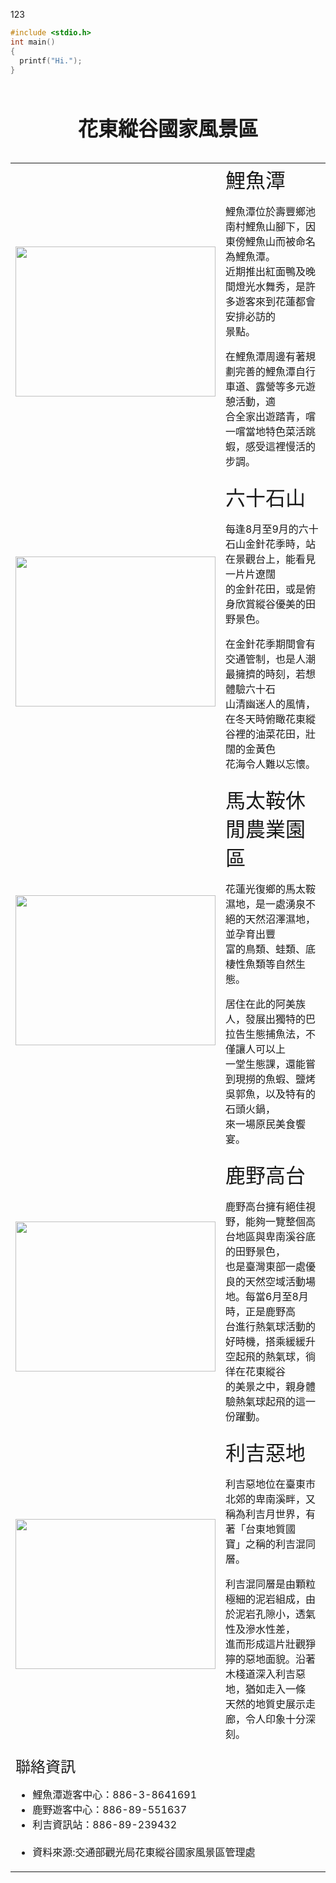 123

```C
#include <stdio.h>
int main()
{
  printf("Hi.");
}
```
<!DOCTYPE html>
<html lang="en">
<head>
    <meta charset="UTF-8">
    <meta http-equiv="X-UA-Compatible" content="IE=edge">
    <meta name="viewport" content="width=device-width, initial-scale=1.0">
    <title>花東縱谷國家風景區</title>
</head>
<body>
    <table border="0">
        <caption><h1>花東縱谷國家風景區</h1>
        </caption>
        <tr>
            <td><a href="https://www.erv-nsa.gov.tw/zh-tw/Attractions/Detail/30"><img src="media/鯉魚潭.jpg" width="320" height="240"></a></td>
            <td valign="top"><font size="6">鯉魚潭</font><br>
                <p>
                    鯉魚潭位於壽豐鄉池南村鯉魚山腳下，因東傍鯉魚山而被命名為鯉魚潭。<br>
                    近期推出紅面鴨及晚間燈光水舞秀，是許多遊客來到花蓮都會安排必訪的<br>
                    景點。
                </p>
                <p>
                    在鯉魚潭周邊有著規劃完善的鯉魚潭自行車道、露營等多元遊憩活動，適<br>
                    合全家出遊踏青，嚐一嚐當地特色菜活跳蝦，感受這裡慢活的步調。
                </p>
            </td>
        </tr>
        <tr>
            <td><a href="https://www.erv-nsa.gov.tw/zh-tw/Attractions/Detail/58"><img src="media/六十石山.jpg" width="320" height="240"></a></td>
            <td valign="top"><font size="6">六十石山</font><br>
                <p>
                    每逢8月至9月的六十石山金針花季時，站在景觀台上，能看見一片片遼闊<br>
                    的金針花田，或是俯身欣賞縱谷優美的田野景色。
                </p>
                <p>
                    在金針花季期間會有交通管制，也是人潮最擁擠的時刻，若想體驗六十石<br>
                    山清幽迷人的風情，在冬天時俯瞰花東縱谷裡的油菜花田，壯闊的金黃色<br>
                    花海令人難以忘懷。
                </p>
            </td>                
        </tr>
        <tr>
            <td><a href="https://www.erv-nsa.gov.tw/zh-tw/Attractions/Detail/29"><img src="media/馬太鞍.jpg" width="320" height="240"></a></td>
            <td valign="top"><font size="6">  馬太鞍休閒農業園區</font><br>
                <p>
                    花蓮光復鄉的馬太鞍濕地，是一處湧泉不絕的天然沼澤濕地，並孕育出豐<br>
                    富的鳥類、蛙類、底棲性魚類等自然生態。
                </p>
                <p>
                    居住在此的阿美族人，發展出獨特的巴拉告生態捕魚法，不僅讓人可以上<br>
                    一堂生態課，還能嘗到現撈的魚蝦、鹽烤吳郭魚，以及特有的石頭火鍋，<br>
                    來一場原民美食饗宴。
                </p>
            </td>                
        </tr>
        <tr>
            <td><a href="https://www.erv-nsa.gov.tw/zh-tw/Attractions/Detail/3"><img src="media/鹿野高台.jpg" width="320" height="240"></a></td>
            <td valign="top"><font size="6">鹿野高台</font><br>
                <p>
                    鹿野高台擁有絕佳視野，能夠一覽整個高台地區與卑南溪谷底的田野景色，<br>
                    也是臺灣東部一處優良的天然空域活動場地。每當6月至8月時，正是鹿野高<br>
                    台進行熱氣球活動的好時機，搭乘緩緩升空起飛的熱氣球，徜徉在花東縱谷<br>
                    的美景之中，親身體驗熱氣球起飛的這一份躍動。
                </p>
            </td>     
        </tr>
        <tr>
            <td><a href="https://www.erv-nsa.gov.tw/zh-tw/Attractions/Detail/6"><img src="media/利吉惡地.jpg" width="320" height="240"></a></td>
            <td valign="top"><font size="6">利吉惡地</font><br>
                <p>
                    利吉惡地位在臺東市北郊的卑南溪畔，又稱為利吉月世界，有著「台東地質國<br>
                    寶」之稱的利吉混同層。
                </p>
                <p>
                    利吉混同層是由顆粒極細的泥岩組成，由於泥岩孔隙小，透氣性及滲水性差，<br>
                    進而形成這片壯觀猙獰的惡地面貌。沿著木棧道深入利吉惡地，猶如走入一條<br>
                    天然的地質史展示走廊，令人印象十分深刻。
                </p>        
            </td>         
        </tr>
        <tr>
            <td colspan="2" valign="top"><font size="5">聯絡資訊</font><br>
                <ul>
                    <li>鯉魚潭遊客中心：886-3-8641691</li>
                    <li>鹿野遊客中心：886-89-551637</li>
                    <li>利吉資訊站：886-89-239432</li> <br>
                    <li>資料來源:交通部觀光局花東縱谷國家風景區管理處</li>
                </ul>    
            </td>
        </tr>                
    </table>
    
</body>
</html>
